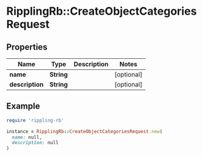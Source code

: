 # RipplingRb::CreateObjectCategoriesRequest

## Properties

| Name | Type | Description | Notes |
| ---- | ---- | ----------- | ----- |
| **name** | **String** |  | [optional] |
| **description** | **String** |  | [optional] |

## Example

```ruby
require 'rippling-rb'

instance = RipplingRb::CreateObjectCategoriesRequest.new(
  name: null,
  description: null
)
```

